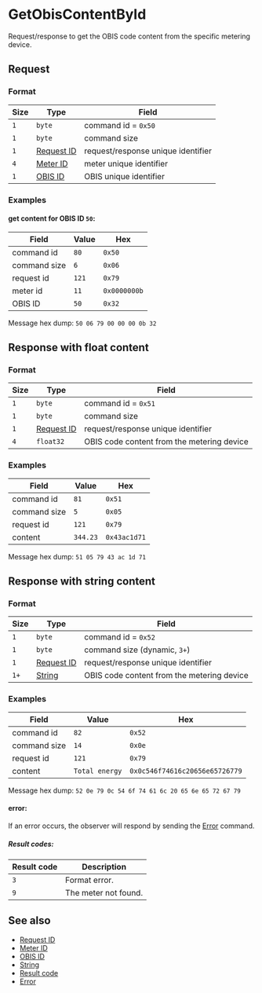 # GetObisContentById

Request/response to get the OBIS code content from the specific metering device.


## Request

### Format

| Size | Type                                 | Field                              |
| ---- | ------------------------------------ | ---------------------------------- |
| `1`  | `byte`                               | command id = `0x50`                |
| `1`  | `byte`                               | command size                       |
| `1`  | [Request ID](../types.md#request-id) | request/response unique identifier |
| `4`  | [Meter ID](../types.md#meter-id)     | meter unique identifier            |
| `1`  | [OBIS ID](../types.md#obis-id)       | OBIS unique identifier             |

### Examples

#### get content for OBIS ID `50`:

| Field        | Value | Hex          |
| ------------ | ----- | ------------ |
| command id   | `80`  | `0x50`       |
| command size | `6`   | `0x06`       |
| request id   | `121` | `0x79`       |
| meter id     | `11`  | `0x0000000b` |
| OBIS ID      | `50`  | `0x32`       |

Message hex dump: `50 06 79 00 00 00 0b 32`


## Response with float content

### Format

| Size | Type                                 | Field                                      |
| ---- | ------------------------------------ | ------------------------------------------ |
| `1`  | `byte`                               | command id = `0x51`                        |
| `1`  | `byte`                               | command size                               |
| `1`  | [Request ID](../types.md#request-id) | request/response unique identifier         |
| `4`  | `float32`                            | OBIS code content from the metering device |

### Examples

| Field        | Value    | Hex          |
| ------------ | -------- | ------------ |
| command id   | `81`     | `0x51`       |
| command size | `5`      | `0x05`       |
| request id   | `121`    | `0x79`       |
| content      | `344.23` | `0x43ac1d71` |

Message hex dump: `51 05 79 43 ac 1d 71`


## Response with string content

### Format

| Size | Type                                 | Field                                      |
| ---- | ------------------------------------ | ------------------------------------------ |
| `1`  | `byte`                               | command id = `0x52`                        |
| `1`  | `byte`                               | command size (dynamic, `3+`)               |
| `1`  | [Request ID](../types.md#request-id) | request/response unique identifier         |
| `1+` | [String](../types.md#string)         | OBIS code content from the metering device |

### Examples

| Field        | Value          | Hex                            |
| ------------ | -------------- | ------------------------------ |
| command id   | `82`           | `0x52`                         |
| command size | `14`           | `0x0e`                         |
| request id   | `121`          | `0x79`                         |
| content      | `Total energy` | `0x0c546f74616c20656e65726779` |

Message hex dump: `52 0e 79 0c 54 6f 74 61 6c 20 65 6e 65 72 67 79`

#### error:

If an error occurs, the observer will respond by sending the [Error](./uplink/Error.md) command.

##### Result codes:

| Result code | Description          |
| ----------- | -------------------- |
| `3`         | Format error.        |
| `9`         | The meter not found. |


## See also

* [Request ID](../types.md#request-id)
* [Meter ID](../types.md#meter-id)
* [OBIS ID](../types.md#OBIS-id)
* [String](../types.md#string)
* [Result code](../types.md#result-code)
* [Error](./uplink/Error.md)

